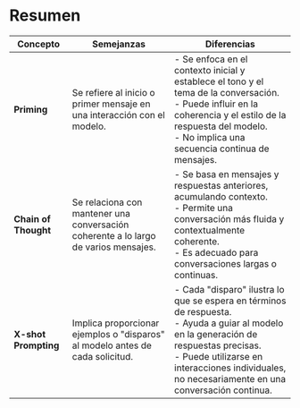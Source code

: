 # Resumen

|Concepto|Semejanzas|Diferencias
|-|-|-|
**Priming**|Se refiere al inicio o primer mensaje en una interacción con el modelo.|- Se enfoca en el contexto inicial y establece el tono y el tema de la conversación.<br> - Puede influir en la coherencia y el estilo de la respuesta del modelo.<br> - No implica una secuencia continua de mensajes.
**Chain of Thought**|Se relaciona con mantener una conversación coherente a lo largo de varios mensajes.|- Se basa en mensajes y respuestas anteriores, acumulando contexto.<br> - Permite una conversación más fluida y contextualmente coherente.<br> - Es adecuado para conversaciones largas o continuas.
**X-shot Prompting**|Implica proporcionar ejemplos o "disparos" al modelo antes de cada solicitud.|- Cada "disparo" ilustra lo que se espera en términos de respuesta.<br> - Ayuda a guiar al modelo en la generación de respuestas precisas.<br> - Puede utilizarse en interacciones individuales, no necesariamente en una conversación continua.
